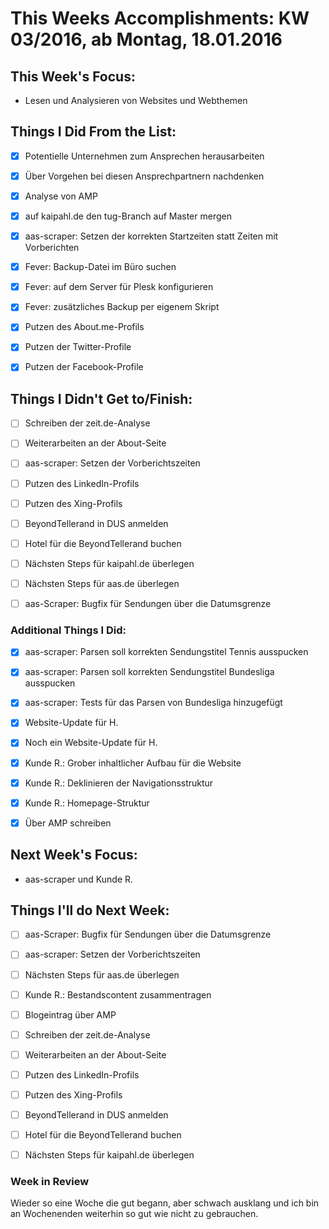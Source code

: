 # This Weeks Accomplishments: KW 03/2016, ab Montag, 18.01.2016

## This Week's Focus:
* Lesen und Analysieren von Websites und Webthemen

## Things I Did From the List:
- [x] Potentielle Unternehmen zum Ansprechen herausarbeiten
- [x] Über Vorgehen bei diesen Ansprechpartnern nachdenken
- [x] Analyse von AMP
- [x] auf kaipahl.de den tug-Branch auf Master mergen
- [x] aas-scraper: Setzen der korrekten Startzeiten statt Zeiten mit Vorberichten
- [x] Fever: Backup-Datei im Büro suchen
- [x] Fever: auf dem Server für Plesk konfigurieren
- [x] Fever: zusätzliches Backup per eigenem Skript
- [x] Putzen des About.me-Profils
- [x] Putzen der Twitter-Profile
- [x] Putzen der Facebook-Profile



## Things I Didn't Get to/Finish:
- [ ] Schreiben der zeit.de-Analyse
- [ ] Weiterarbeiten an der About-Seite
- [ ] aas-scraper: Setzen der Vorberichtszeiten
- [ ] Putzen des LinkedIn-Profils
- [ ] Putzen des Xing-Profils
- [ ] BeyondTellerand in DUS anmelden
- [ ] Hotel für die BeyondTellerand buchen
- [ ] Nächsten Steps für kaipahl.de überlegen
- [ ] Nächsten Steps für aas.de überlegen
- [ ] aas-Scraper: Bugfix für Sendungen über die Datumsgrenze



### Additional Things I Did:
- [x] aas-scraper: Parsen soll korrekten Sendungstitel Tennis ausspucken
- [x] aas-scraper: Parsen soll korrekten Sendungstitel Bundesliga ausspucken
- [x] aas-scraper: Tests für das Parsen von Bundesliga hinzugefügt
- [x] Website-Update für H.
- [x] Noch ein Website-Update für H.
- [x] Kunde R.: Grober inhaltlicher Aufbau für die Website
- [x] Kunde R.: Deklinieren der Navigationsstruktur
- [x] Kunde R.: Homepage-Struktur
- [x] Über AMP schreiben




## Next Week's Focus: 
* aas-scraper und Kunde R.



## Things I'll do Next Week:
- [ ] aas-Scraper: Bugfix für Sendungen über die Datumsgrenze
- [ ] aas-scraper: Setzen der Vorberichtszeiten
- [ ] Nächsten Steps für aas.de überlegen
- [ ] Kunde R.: Bestandscontent zusammentragen
- [ ] Blogeintrag über AMP
- [ ] Schreiben der zeit.de-Analyse
- [ ] Weiterarbeiten an der About-Seite
- [ ] Putzen des LinkedIn-Profils
- [ ] Putzen des Xing-Profils
- [ ] BeyondTellerand in DUS anmelden
- [ ] Hotel für die BeyondTellerand buchen
- [ ] Nächsten Steps für kaipahl.de überlegen




### Week in Review
Wieder so eine Woche die gut begann, aber schwach ausklang und ich bin an Wochenenden weiterhin so gut wie nicht zu gebrauchen.
